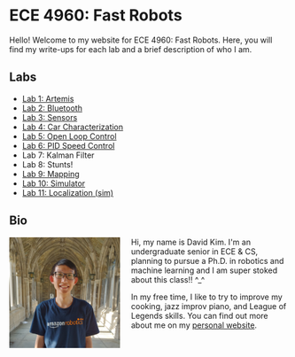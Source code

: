 # ECE 4960: Fast Robots

Hello! Welcome to my website for ECE 4960: Fast Robots. Here, you will find my
write-ups for each lab and a brief description of who I am.

## Labs

- [Lab 1: Artemis](1/index.md)
- [Lab 2: Bluetooth](2/index.md)
- [Lab 3: Sensors](3/index.md)
- [Lab 4: Car Characterization](4/index.md)
- [Lab 5: Open Loop Control](5/index.md)
- [Lab 6: PID Speed Control](6/index.md)
- Lab 7: Kalman Filter
- Lab 8: Stunts!
- [Lab 9: Mapping](9/index.md)
- [Lab 10: Simulator](10/index.md)
- [Lab 11: Localization (sim)](11/index.md)

## Bio

<img src="me.jpeg" data-canonical-src="me.jpeg" width="200px" align="left"
style="padding-right: 20px"/>

Hi, my name is David Kim. I'm an undergraduate senior in ECE & CS, planning to
pursue a Ph.D. in robotics and machine learning and I am super stoked about this
class!! ^\_^

In my free time, I like to try to improve my cooking, jazz improv piano, and
League of Legends skills. You can find out more about me on my [personal
website](http://heydavid.kim).
